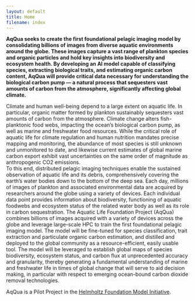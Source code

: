 ```yaml
---
layout: default
title: Home
filename: index
---
```


**AqQua seeks to create the first foundational pelagic imaging model by consolidating billions of images from diverse aquatic environments around the globe. These images capture a vast range of plankton species and organic particles and hold key insights into biodiversity and ecosystem health. By developing an AI model capable of classifying species, extracting biological traits, and estimating organic carbon content, AqQua will provide critical data necessary for understanding the biological carbon pump — a natural process that sequesters vast amounts of carbon from the atmosphere, significantly affecting global climate.**

Climate and human well-being depend to a large extent on aquatic life. In particular, organic matter formed by plankton sustainably sequesters vast amounts of carbon from the atmosphere. Climate change alters fish-planktonic food webs, impacting the ocean’s biological carbon pump, as well as marine and freshwater food resources. While the critical role of aquatic life for climate regulation and human nutrition mandates precise mapping and monitoring, the abundance of most species is still unknown and unmonitored to date, and likewise current estimates of global marine carbon export exhibit vast uncertainties on the same order of magnitude as anthropogenic CO2 emissions. <br>
To this end, distributed pelagic imaging techniques enable the sustained observation of aquatic life and its debris, comprehensively covering the earth’s water bodies down to the bottom of the deep sea. Each day, millions of images of plankton and associated environmental data are acquired by researchers around the globe using a variety of devices. Each individual data point provides information about biodiversity, functioning of aquatic foodwebs and ecosystem status of the related water body as well as its role in carbon sequestration. The Aquatic Life Foundation Project (AqQua) combines billions of images acquired with a variety of devices across the globe and leverage large-scale HPC to train the first foundational pelagic imaging model. The model will be fine-tuned for species classification, trait extraction and particulate organic carbon estimation, and distilled and deployed to the global community as a resource-efficient, easily usable tool. The model will be leveraged to establish global maps of species biodiversity, ecosystem status, and carbon flux at unprecedented accuracy and granularity, thereby generating a fundamental understanding of marine and freshwater life in times of global change that will serve to aid decision making, in particular with respect to emerging ocean-bound carbon dioxide removal technologies. <br>

AqQua is a Pilot Project in the [Helmholtz Foundation Model Initiative](https://hfmi.helmholtz.de).
